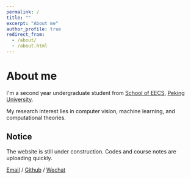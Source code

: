 ```yaml
---
permalink: /
title: ""
excerpt: "About me"
author_profile: true
redirect_from: 
  - /about/
  - /about.html
---
```

# About me
I'm a second year undergraduate student from [School of EECS](https://eecs.pku.edu.cn/), [Peking University](https://www.pku.edu.cn/). 

My research interest lies in computer vision, machine learning, and computational theories.

<!--I am very fortunate to be advised by [Prof. XXX](https://www.XXX.com/) of XXX Lab from [School of Computer Science](https://cs.pku.edu.cn/), Peking University. I was advised by [Prof. XX](https://XXX.pku.edu.cn/) from [School of Computer Science](https://cs.pku.edu.cn/), Peking University.-->

<!--You can find my CV here: [Curriculum Vitae](../assets/Curriculum_Vitae.pdf).-->

## Notice
The website is still under construction. Codes and course notes are uploading quickly.

<!--<h2>Pageviews</h2>

<script type='text/javascript' id='mapmyvisitors' src='https://mapmyvisitors.com/map.js?cl=ffffff&w=a&t=tt&d=TotgUc16tGNawSb8uG8ApnWC8tMLjeLuiR0R0d9Wb8w'></script>
<h2>Contact me</h2>-->


[Email](mailto:2400012436@stu.pku.edu.cn) / [Github](https://github.com/GongHening) / [Wechat](../images/wechat.png) 